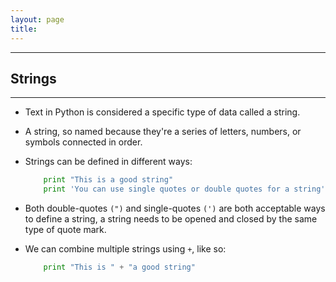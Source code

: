 ```yaml
---
layout: page
title:
---
```

***

## Strings

***

- Text in Python is considered a specific type of data called a string.

- A string, so named because they're a series of letters, numbers, or symbols connected in order.

- Strings can be defined in different ways:

    ```python
        print "This is a good string"
        print 'You can use single quotes or double quotes for a string'
    ```

- Both double-quotes `(")` and single-quotes `(')` are both acceptable ways to define a string, a string needs to be opened and closed by the same type of quote mark.

- We can combine multiple strings using `+`, like so:

    ```python
        print "This is " + "a good string"
    ```
